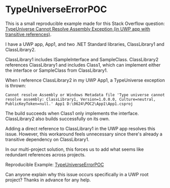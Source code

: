 # TypeUniverseErrorPOC

This is a small reproducible example made for this Stack Overflow question: [TypeUniverse Cannot Resolve Assembly Exception (in UWP app with transitive references)](https://stackoverflow.com/questions/78690569/typeuniverse-cannot-resolve-assembly-exception-in-uwp-app-with-transitive-refer?noredirect=1#comment138738359_78690569).

I have a UWP app, App1, and two .NET Standard libraries, ClassLibrary1 and ClassLibrary2.

ClassLibrary1 includes ISampleInterface and SampleClass. ClassLibrary2 references ClassLibrary1 and includes Class1, which can implement either the interface or SampleClass from ClassLibrary1.

When I reference ClassLibrary2 in my UWP App1, a TypeUniverse exception is thrown:
```
Cannot resolve Assembly or Windows Metadata file 'Type universe cannot resolve assembly: ClassLibrary1, Version=1.0.0.0, Culture=neutral, PublicKeyToken=null.' App1 D:\0624\POC2\App1\App1.csproj
```

The build succeeds when Class1 only implements the interface. ClassLibrary2 also builds successfully on its own.

Adding a direct reference to ClassLibrary1 in the UWP app resolves this issue. However, this workaround feels unnecessary since there's already a transitive dependency on ClassLibrary1.

In our multi-project solution, this forces us to add what seems like redundant references across projects.

Reproducible Example: [TypeUniverseErrorPOC](https://github.com/sanjaymaniam/TypeUniverseErrorPOC/tree/master/POC2)

Can anyone explain why this issue occurs specifically in a UWP root project? Thanks in advance for any help.
